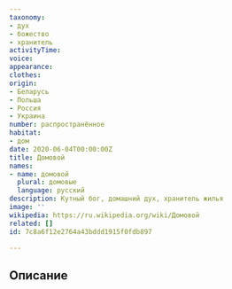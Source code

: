 ```yaml
---
taxonomy:
- дух
- божество
- хранитель
activityTime:
voice:
appearance:
clothes:
origin:
- Беларусь
- Польша
- Россия
- Украина
number: распространённое
habitat:
- дом
date: 2020-06-04T00:00:00Z
title: Домовой
names:
- name: домовой
  plural: домовые
  language: русский
description: Кутный бог, домашний дух, хранитель жилья
image: ''
wikipedia: https://ru.wikipedia.org/wiki/Домовой
related: []
id: 7c8a6f12e2764a43bddd1915f0fdb897

---
```

## Описание
